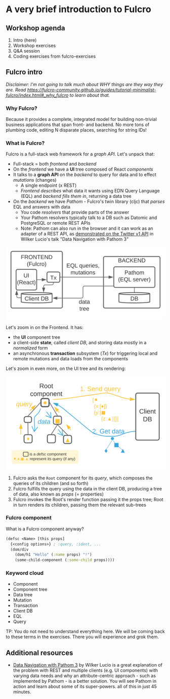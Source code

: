 # A very brief introduction to Fulcro

## Workshop agenda

1. Intro (here)
2. Workshop exercises
3. Q&A session
4. Coding exercises from fulcro-exercises

## Fulcro intro

_Disclaimer: I'm not going to talk much about WHY things are they way they are. Read https://fulcro-community.github.io/guides/tutorial-minimalist-fulcro/index.html#_why_fulcro to learn about that._

### Why Fulcro?

Because it provides a complete, integrated model for building non-trivial business applications that span front- and backend. No more tons of plumbing code, editing N disparate places, searching for string IDs!

### What is Fulcro?

Fulcro is a full-stack web framework for a _graph API_. Let's unpack that:

* Full-stack = both _frontend_ and _backend_
* On the _frontend_ we have a **UI** tree composed of React _components_
* It talks to a **graph API** on the _backend_ to query for data and to effect _mutations_ (changes)
  * A single endpoint (x REST)
  * _Frontend describes_ what data it wants using EDN Query Language (EQL) and _backend fills them in_, returning a data tree
* On the _backend_ we have _Pathom_ - Fulcro's twin library (cljc) that _parses_ EQL and answers with data
  * You code _resolvers_ that provide parts of the answer
  * Your Pathom resolvers typically talk to a DB such as Datomic and PostgreSQL or remote REST APIs
  * Note: Pathom can also run in the browser and it can work as an adapter of a REST API, as [demonstrated on the Twitter v1 API](https://youtu.be/YaHiff2vZ_o?t=1210) in Wilker Lucio's talk "Data Navigation with Pathom 3"

![](./images/fulcro-system-view.svg)

Let's zoom in on the Frontend. It has:

* the **UI** component tree
* a client-side **state**, called _client DB_, and storing data mostly in a _normalized_ form
* an asynchronous **transaction** subsystem (_Tx_) for triggering local and remote mutations and data loads from the components

Let's zoom in even more, on the UI tree and its rendering:

![](./images/fulcro-ui-query-data.svg)

1. Fulcro asks the `Root` component for its _query_, which composes the queries of its children (and so forth)
2. Fulcro fulfills the query using the data in the client DB, producing a tree of data, also known as _props_ (= properties)
3. Fulcro invokes the Root's render function passing it the props tree; Root in turn renders its children, passing them the relevant sub-trees

### Fulcro component

What is a Fulcro component anyway?

```clojure
(defsc <Name> [this props]
  {<config options>} ; :query, :ident, ...
  (dom/div 
    (dom/h1 "Hello" (:name props) "!")
    (some-child-component (:some-child props))))
```

### Keyword cloud

* Component
* Component tree
* Data tree
* Mutation
* Transaction
* Client DB
* EQL
* Query

TP: You do not need to understand everything here. We will be coming back to these terms in the exercises. There you will experience and grok them.

## Additional resources

* [Data Navigation with Pathom 3](https://www.youtube.com/watch?v=YaHiff2vZ_o) by Wilker Lucio is a great explanation of the problem with REST and multiple clients (e.g. UI components) with varying data needs and why an attribute-centric approach - such as implemented by Pathom - is a better solution. You will see Pathom in action and learn about some of its super-powers. all of this in just 45 minutes.